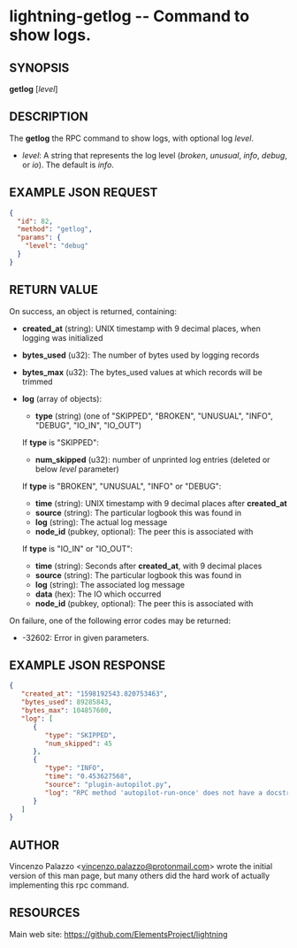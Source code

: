 lightning-getlog -- Command to show logs.
=========================================

SYNOPSIS
--------

**getlog** [*level*]

DESCRIPTION
-----------

The **getlog** the RPC command to show logs, with optional log *level*.

- *level*: A string that represents the log level (*broken*, *unusual*, *info*, *debug*, or *io*).  The default is *info*.

EXAMPLE JSON REQUEST
--------------------
```json
{
  "id": 82,
  "method": "getlog",
  "params": {
    "level": "debug"
  }
}
```

RETURN VALUE
------------

[comment]: # (GENERATE-FROM-SCHEMA-START)
On success, an object is returned, containing:

- **created\_at** (string): UNIX timestamp with 9 decimal places, when logging was initialized
- **bytes\_used** (u32): The number of bytes used by logging records
- **bytes\_max** (u32): The bytes\_used values at which records will be trimmed
- **log** (array of objects):
  - **type** (string) (one of "SKIPPED", "BROKEN", "UNUSUAL", "INFO", "DEBUG", "IO\_IN", "IO\_OUT")

  If **type** is "SKIPPED":

    - **num\_skipped** (u32): number of unprinted log entries (deleted or below *level* parameter)

  If **type** is "BROKEN", "UNUSUAL", "INFO" or "DEBUG":

    - **time** (string): UNIX timestamp with 9 decimal places after **created\_at**
    - **source** (string): The particular logbook this was found in
    - **log** (string): The actual log message
    - **node\_id** (pubkey, optional): The peer this is associated with

  If **type** is "IO\_IN" or "IO\_OUT":

    - **time** (string): Seconds after **created\_at**, with 9 decimal places
    - **source** (string): The particular logbook this was found in
    - **log** (string): The associated log message
    - **data** (hex): The IO which occurred
    - **node\_id** (pubkey, optional): The peer this is associated with

[comment]: # (GENERATE-FROM-SCHEMA-END)

On failure, one of the following error codes may be returned:

- -32602: Error in given parameters.

EXAMPLE JSON RESPONSE
---------------------

```json
{
   "created_at": "1598192543.820753463",
   "bytes_used": 89285843,
   "bytes_max": 104857600,
   "log": [
      {
         "type": "SKIPPED",
         "num_skipped": 45
      },
      {
         "type": "INFO",
         "time": "0.453627568",
         "source": "plugin-autopilot.py",
         "log": "RPC method 'autopilot-run-once' does not have a docstring."
      }
   ]
}
```

AUTHOR
------

Vincenzo Palazzo <<vincenzo.palazzo@protonmail.com>> wrote the initial version of this man page, but many others did the hard work of actually implementing this rpc command.

RESOURCES
---------

Main web site: <https://github.com/ElementsProject/lightning>

[comment]: # ( SHA256STAMP:0f6e346c57e59aa8ebe0aee9bcb7ded6f66776752e55c4c125f4a80d98cf90fd)
